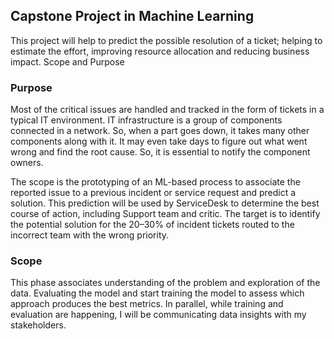 ## Capstone Project in Machine Learning
This project will help to predict the possible resolution of a ticket; helping to estimate the effort, improving resource allocation and reducing business impact. 
Scope and Purpose

### Purpose
Most of the critical issues are handled and tracked in the form of tickets in a typical IT environment. IT infrastructure is a group of components connected in a network. So, when a part goes down, it takes many other components along with it. It may even take days to figure out what went wrong and find the root cause. So, it is essential to notify the component owners.  

The scope is the prototyping of an ML-based process to associate the reported issue to a previous incident or service request and predict a solution. This prediction will be used by ServiceDesk to determine the best course of action, including Support team and critic. The target is to identify the potential solution for the 20–30% of incident tickets routed to the incorrect team with the wrong priority.

### Scope
This phase associates understanding of the problem and exploration of the data. Evaluating the model and start training the model to assess which approach produces the best metrics. In parallel, while training and evaluation are happening, I will be communicating data insights with my stakeholders.

